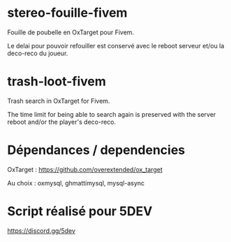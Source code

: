 # stereo-fouille-fivem
Fouille de poubelle en OxTarget pour Fivem. 

Le delai pour pouvoir refouiller est conservé avec le reboot serveur et/ou la deco-reco du joueur. 


# trash-loot-fivem

Trash search in OxTarget for Fivem.

The time limit for being able to search again is preserved with the server reboot and/or the player's deco-reco.





# Dépendances / dependencies 

OxTarget : https://github.com/overextended/ox_target

Au choix : oxmysql, ghmattimysql, mysql-async


# Script réalisé pour 5DEV
https://discord.gg/5dev
